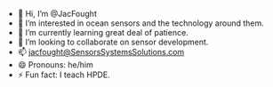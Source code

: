 - 👋 Hi, I’m @JacFought
- 👀 I’m interested in ocean sensors and the technology around them.
- 🌱 I’m currently learning great deal of patience.
- 💞️ I’m looking to collaborate on sensor development.
- 📫 jacfought@SensorsSystemsSolutions.com
- 😄 Pronouns: he/him
- ⚡ Fun fact: I teach HPDE.

<!---
JacFought/JacFought is a ✨ special ✨ repository because its `README.md` (this file) appears on your GitHub profile.
You can click the Preview link to take a look at your changes.
--->

